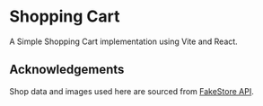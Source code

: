 # Shopping Cart
A Simple Shopping Cart implementation using Vite and React.

## Acknowledgements
Shop data and images used here are sourced from [FakeStore API](https://fakestoreapi.com/).
